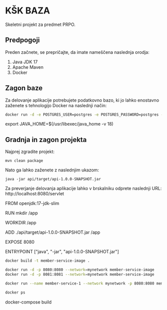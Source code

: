 # KŠK BAZA

Skeletni projekt za predmet PRPO.

## Predpogoji

Preden začnete, se prepričajte, da imate nameščena naslednja orodja:

1. Java JDK 17
2. Apache Maven
3. Docker

## Zagon baze

Za delovanje aplikacije potrebujete podatkovno bazo, ki jo lahko enostavno zaženete s tehnologijo Docker na naslednji način:

```bash
docker run -d -e POSTGRES_USER=postgres -e POSTGRES_PASSWORD=postgres -e POSTGRES_DB=ksk-baza -p 5432:5432 postgres:13
```
export JAVA_HOME=$(/usr/libexec/java_home -v 18)

## Gradnja in zagon projekta

Najprej zgradite projekt:

```
mvn clean package
```

Nato ga lahko zaženete z naslednjim ukazom:

```
java -jar api/target/api-1.0.0-SNAPSHOT.jar
```

Za preverjanje delovanja aplikacije lahko v brskalniku odprete naslednji URL: http://localhost:8080/servlet

FROM openjdk:17-jdk-slim


RUN mkdir /app

WORKDIR /app

ADD ./api/target/api-1.0.0-SNAPSHOT.jar /app

EXPOSE 8080

ENTRYPOINT ["java", "-jar", "api-1.0.0-SNAPSHOT.jar"]
```bash
docker build -t member-service-image .
```
```bash
docker run -d -p 8080:8080 --network=mynetwork member-service-image
docker run -d -p 8081:8081 --network=mynetwork member-service-image

docker run --name member-service-1 --network mynetwork -p 8080:8080 member-service-image

```
```bash
docker ps
```
docker-compose build


